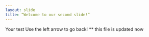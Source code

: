 ```yaml
---
layout: slide
title: “Welcome to our second slide!”
---
```

Your test
Use the left arrow to go back!
** this file is updated now 
